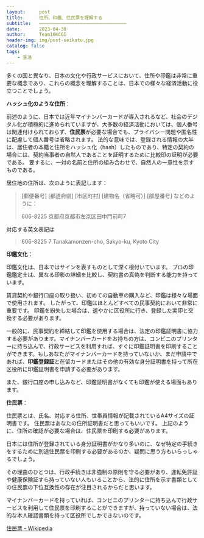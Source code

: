 ```yaml
---
layout:     post
title:      住所、印鑑、住民票を理解する
subtitle:   ————————————————————————————————
date:       2023-04-30
author:     Team16KCGI
header-img: img/post-seikatu.jpg
catalog: false
tags:
    - 生活
---
```


多くの国と異なり、日本の文化や行政サービスにおいて、住所や印鑑は非常に重要な概念であり、これらの概念を理解することは、日本での様々な経済活動に役立つことでしょう。

**ハッシュ化のような住所**：

前述のように、日本では近年マイナンバーカードが導入されるなど、社会のデジタル化が積極的に進められていますが、大多数の経済活動においては、個人番号は関連付けられておらず、**住民票**が必要な場合でも、プライバシー問題や匿名性に配慮して個人番号は省略されます。 法的な意味では、登録される情報の大半は、居住者の本籍と住所をハッシュ化（hash）したものであり、特定の契約の場合には、契約当事者の自然人であることを証明するために比較印の証明が必要である。 要するに、一対の名前と住所の組み合わせで、自然人の一意性を示すものである。

居住地の住所は、次のように表記します：

> [郵便番号] 
> [都道府県] [市区町村] [建物名（省略可）] [部屋番号] などのように：
> 
> 606-8225 
> 京都府京都市左京区田中門前町7

対応する英文表記は

> 606-8225 
> 7 Tanakamonzen-cho, Sakyo-ku, Kyoto City

**印鑑文化**：

印鑑文化は、日本ではサインを表すものとして深く根付いています。 プロの印鑑鑑定士は、異なる印影の詳細を比較し、契約書の真偽を判断する能力を持っています。

賃貸契約や銀行口座の取り扱い、初めての自動車の購入など、印鑑は様々な場面で使用されます。 したがって、印鑑はほとんどすべての民事契約において非常に重要です。 印鑑を紛失した場合は、速やかに区役所に行き、登録した実印と交換する必要があります。

一般的に、民事契約を締結して印鑑を使用する場合は、法定の印鑑証明書に協力する必要があります。マイナンバーカードをお持ちの方は、コンビニのプリンターに持ち込んで、行政サービスを利用すれば、すぐに印鑑証明書を印刷することができます。もしあなたがマイナンバーカードを持っていないか、まだ申請中であれば、**印鑑登録証**と在留カードまたはその他の有効な身分証明書を持って所在区役所に印鑑証明書を申請する必要があります。

また、銀行口座の申し込みなど、印鑑証明書がなくても印鑑が使える場面もあります。

**住民票**：

住民票とは、氏名、対応する住所、世帯員情報が記載されているA4サイズの証明書です。 住民票はあなたの住所証明書だと思ってもいいです。 上記のように、住所の確認が必要な場合は、住民票を印刷する必要があります。

日本には住所が登録されている身分証明書がかなり多いのに、なぜ特定の手続きをするために別途住民票を印刷する必要があるのか、疑問に思う方もいらっしゃるでしょう。

その理由のひとつは、行政手続きは非強制の原則を守る必要があり、運転免許証や健康保険証すら持っていない人もいることから、法的に住所を示す書類としての住民票の下位互換性の存在が注目されるからだと思います。

マイナンバーカードを持っていれば、コンビニのプリンターに持ち込んで行政サービスを利用して住民票を印刷することができますが、持っていない場合は、法的な本人確認書類を持って区役所でしかできないのです。

[住民票 - Wikipedia](https://ja.wikipedia.org/wiki/%E4%BD%8F%E6%B0%91%E7%A5%A8)
